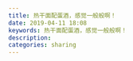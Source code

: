 ```yaml
---
title: 热干面配蛋酒，感觉一般般啊！
date: 2019-04-11 18:08
keywords: 热干面配蛋酒，感觉一般般啊！
description: 
categories: sharing
---
```

<td class="t_f" id="postmessage_3449173">

<img alt="" border="0" class="zoom" data-cf-modified-799ac815b71fbc5c102f4447-="" file="http://www.flw.ph/data/appbyme/upload/image/201904/10/9fYJjE1UXRqP.jpg" id="aimg_Dd28U" lazyloadthumb="1" onclick="" onmouseover="" src="http://www.flw.ph/data/appbyme/upload/image/201904/10/9fYJjE1UXRqP.jpg"/><br/>
</td>
